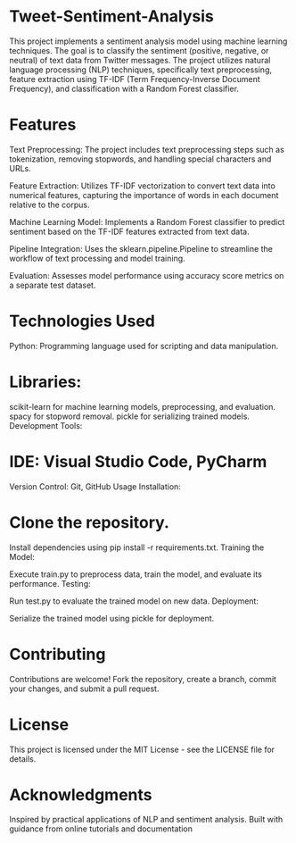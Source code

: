 # Tweet-Sentiment-Analysis
This project implements a sentiment analysis model using machine learning techniques. The goal is to classify the sentiment (positive, negative, or neutral) of text data from Twitter messages. The project utilizes natural language processing (NLP) techniques, specifically text preprocessing, feature extraction using TF-IDF (Term Frequency-Inverse Document Frequency), and classification with a Random Forest classifier.

# Features
Text Preprocessing: The project includes text preprocessing steps such as tokenization, removing stopwords, and handling special characters and URLs.

Feature Extraction: Utilizes TF-IDF vectorization to convert text data into numerical features, capturing the importance of words in each document relative to the corpus.

Machine Learning Model: Implements a Random Forest classifier to predict sentiment based on the TF-IDF features extracted from text data.

Pipeline Integration: Uses the sklearn.pipeline.Pipeline to streamline the workflow of text processing and model training.

Evaluation: Assesses model performance using accuracy score metrics on a separate test dataset.

# Technologies Used
Python: Programming language used for scripting and data manipulation.

# Libraries:

scikit-learn for machine learning models, preprocessing, and evaluation.
spacy for stopword removal.
pickle for serializing trained models.
Development Tools:

# IDE: Visual Studio Code, PyCharm
Version Control: Git, GitHub
Usage
Installation:

# Clone the repository.
Install dependencies using pip install -r requirements.txt.
Training the Model:

Execute train.py to preprocess data, train the model, and evaluate its performance.
Testing:

Run test.py to evaluate the trained model on new data.
Deployment:

Serialize the trained model using pickle for deployment.

# Contributing
Contributions are welcome! Fork the repository, create a branch, commit your changes, and submit a pull request.

# License
This project is licensed under the MIT License - see the LICENSE file for details.

# Acknowledgments
Inspired by practical applications of NLP and sentiment analysis.
Built with guidance from online tutorials and documentation
